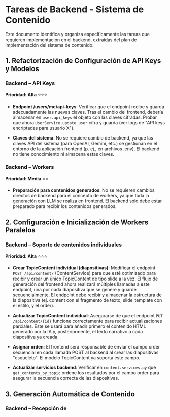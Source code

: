 # Tareas de Backend - Sistema de Contenido

Este documento identifica y organiza específicamente las tareas que requieren implementación en el backend, extraídas del plan de implementación del sistema de contenido.

## 1. Refactorización de Configuración de API Keys y Modelos

### Backend – API Keys

**Prioridad: Alta** ⭐⭐⭐

- **Endpoint /users/me/api-keys**: Verificar que el endpoint recibe y guarda adecuadamente las nuevas claves. Tras el cambio del frontend, debería almacenar en `user.api_keys` el objeto con las claves cifradas. Probar que ahora `UserService.update_user` cifra y guarda (ver logs de "API keys encriptadas para usuario X").

- **Claves del sistema**: No se requiere cambio de backend, ya que las claves API del sistema (para OpenAI, Gemini, etc.) se gestionan en el entorno de la aplicación frontend (p. ej., en archivos .env). El backend no tiene conocimiento ni almacena estas claves.

### Backend – Workers

**Prioridad: Media** ⭐⭐

- **Preparación para contenidos generados**: No se requieren cambios directos de backend para el concepto de workers, ya que toda la generación con LLM se realiza en frontend. El backend solo debe estar preparado para recibir los contenidos generados.

## 2. Configuración e Inicialización de Workers Paralelos

### Backend – Soporte de contenidos individuales

**Prioridad: Alta** ⭐⭐⭐

- **Crear TopicContent individual (diapositivas)**: Modificar el endpoint `POST /api/content/` (ContentService) para que esté optimizado para recibir y crear un único TopicContent de tipo slide a la vez. El flujo de generación del frontend ahora realizará múltiples llamadas a este endpoint, una por cada diapositiva que se genere y guarde secuencialmente. El endpoint debe recibir y almacenar la estructura de la diapositiva (ej. content con el fragmento de texto, slide_template con el estilo, y el order).

- **Actualizar TopicContent individual**: Asegurarse de que el endpoint `PUT /api/content/{id}` funcione correctamente para recibir actualizaciones parciales. Este se usará para añadir primero el contenido HTML generado por la IA y, posteriormente, el texto narrativo a cada diapositiva ya creada.

- **Asignar orden**: El frontend será responsable de enviar el campo order secuencial en cada llamada POST al backend al crear las diapositivas "esqueleto". El modelo TopicContent ya soporta este campo.

- **Actualizar servicios backend**: Verificar en `content.services.py` que `get_contents_by_topic` ordene los resultados por el campo order para asegurar la secuencia correcta de las diapositivas.

## 3. Generación Automática de Contenido

### Backend – Recepción de